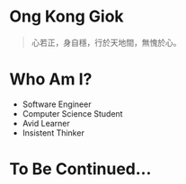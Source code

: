 # Ong Kong Giok

> 心若正，身自穩，行於天地間，無愧於心。

# Who Am I?

- Software Engineer
- Computer Science Student
- Avid Learner
- Insistent Thinker

# To Be Continued...

